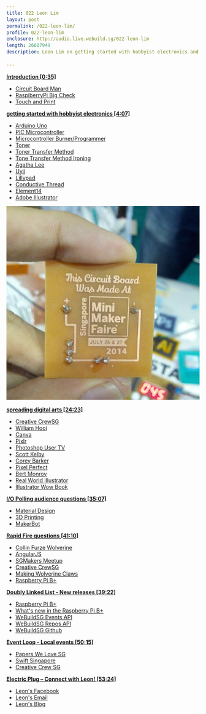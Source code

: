 ```yaml
---
title: 022 Leon Lim
layout: post
permalink: /022-leon-lim/
profile: 022-leon-lim
enclosure: http://audio.live.webuild.sg/022-leon-lim
length: 26607949
description: Leon Lim on getting started with hobbyist electronics and spreading digital arts in the community.

---
```


**[Introduction [0:35]](#t=0:35)**

- [Circuit Board Man](http://www.ba0sh1.com/singapore-mini-maker-faire-2014-visitor-maker/)
- [RaspiberryPi Big Check](https://www.facebook.com/photo.php?fbid=10203106707453070&set=gm.1410141059239575&type=1&theater)
- [Touch and Print](http://www.touch-print.com.sg/)

**[getting started with hobbyist electronics [4:07]](#t=4:07)**

- [Arduino Uno](http://arduino.cc/en/Main/arduinoBoardUno)
- [PIC Microcontroller](http://www.microchip.com/pagehandler/en-us/products/picmicrocontrollers)
- [Microcontroller Burner/Programmer](http://www.microchip.com/Developmenttools/ProductDetails.aspx?PartNO=DV007004)
- [Toner](http://en.wikipedia.org/wiki/Toner)
- [Toner Transfer Method](http://makezine.com/projects/pcb-etching-using-toner-transfer-method/)
- [Tone Transfer Method Ironing](http://www.youtube.com/watch?v=dvLRrXjktbE)
- [Agatha Lee](http://www.greenissuessingapore.blogspot.com)
- [Uyii](http://uyii.com.sg/)
- [Lillypad](http://arduino.cc/en/Main/arduinoBoardLilyPad)
- [Conductive Thread](https://www.sparkfun.com/products/10867)
- [Element14](http://element14.com/)
- [Adobe Illustrator](http://www.adobe.com/sea/products/illustrator.html)

![Leon's Circuit](../img/misc-022-leon-circuit.jpg "Leon's Circuit")


**[spreading digital arts [24:23]](#t=24:23)**

- [Creative CrewSG](https://www.facebook.com/CreativeCrewSG)
- [William Hooi](http://live.webuild.sg/021-william-hooi/)
- [Canva](https://www.canva.com/)
- [Pixlr](http://pixlr.com/)
- [Photoshop User TV](http://kelbytv.com/photoshopusertv/)
- [Scott Kelby](http://scottkelby.com/)
- [Corey Barker](http://coreybarker.squarespace.com/)
- [Pixel Perfect](http://revision3.com/pixelperfect/)
- [Bert Monroy](http://www.bertmonroy.com/)
- [Real World Illustrator](http://rwillustrator.blogspot.sg/p/books.html)
- [Illustrator Wow Book](http://www.peachpit.com/store/adobe-illustrator-cs6-wow-book-9780321841766)

**[I/O Polling audience questions [35:07]](#t=35:07)**

- [Material Design](http://www.google.com/design/spec/material-design/introduction.html)
- [3D Printing](http://en.wikipedia.org/wiki/3D_printing)
- [MakerBot](http://www.makerbot.com/)

**[Rapid Fire questions [41:10]](#t=41:10)**

- [Collin Furze Wolverine](http://www.youtube.com/watch?v=sdcGek-NoFQ)
- [AngularJS](https://angularjs.org/)
- [SGMakers Meetup](https://www.facebook.com/sgmakers)
- [Creative CrewSG](https://www.facebook.com/CreativeCrewSG)
- [Making Wolverine Claws](http://www.youtube.com/watch?v=fVBCFGebqTg)
- [Raspberry Pi B+](http://www.raspberrypi.org/product/model-b-plus/)


**[Doubly Linked List -  New releases [39:22]](#t=39:22)**

- [Raspberry Pi B+](http://www.raspberrypi.org/product/model-b-plus/)
- [What's new in the Raspberry Pi B+](https://learn.adafruit.com/introducing-the-raspberry-pi-model-b-plus-plus-differences-vs-model-b)
- [WeBuildSG Events API](http://webuild.sg/api/events)
- [WeBuildSG Repos API](http://webuild.sg/api/repos)
- [WeBuildSG Github](https://github.com/webuildsg/webuild)

**[Event Loop - Local events [50:15]](#t=50:15)**

- [Papers We Love SG](https://www.facebook.com/events/575951922515525/)
- [Swift Singapore](http://www.meetup.com/Swift-Singapore/events/187134762/)
- [Creative Crew SG](https://www.eventbrite.sg/e/creative-crew-talks-august-meeting-2014-tickets-12458677239?ref=enivtefor001&invite=NjM5MjY0My9ub3R0aGV0dXBAZ21haWwuY29tLzA%3D)

**[Electric Plug  – Connect with Leon! [53:24]](#t=53:24)**

- [Leon's Facebook](https://www.facebook.com/gylim78)
- <a href="mailto:gylim78@gmail.com">Leon's Email<a/>
- [Leon's Blog](http://gylim78.blogspot.sg)
